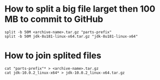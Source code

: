 # How to split a big file larget then 100 MB to commit to GitHub

	split -b 50M <archive-name>.tar.gz "parts-prefix"
	split -b 50M jdk-8u181-linux-x64.tar.gz "jdk-8u181-linux-x64"


# How to join splited files

	cat "parts-prefix"* > <archive-name>.tar.gz
	cat jdk-10.0.2_linux-x64* > jdk-10.0.2_linux-x64.tar.gz


